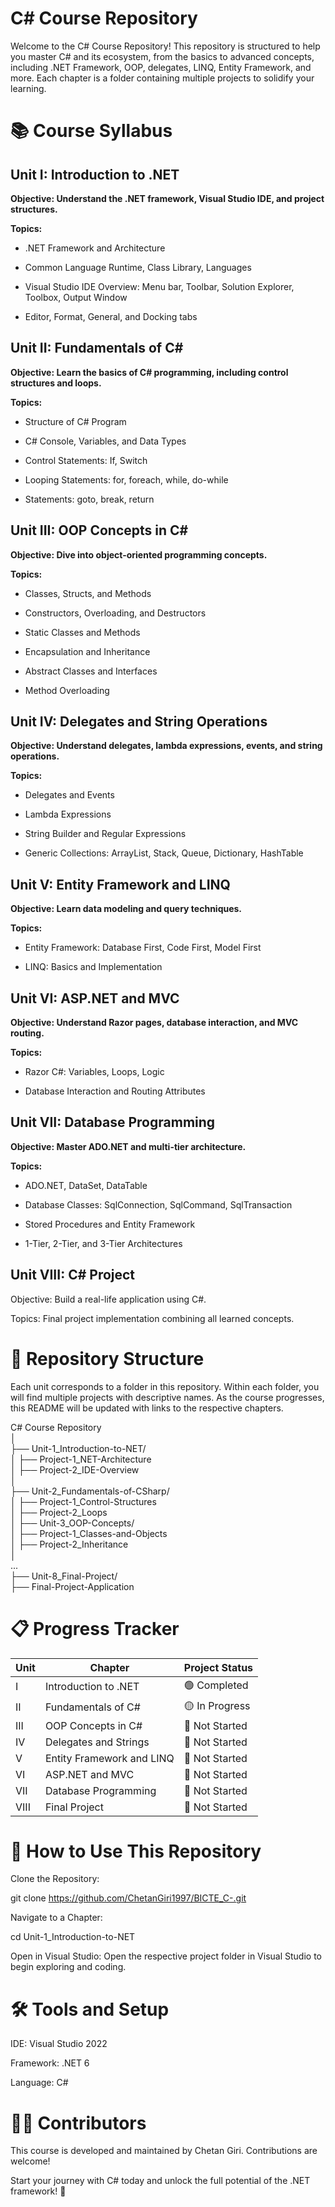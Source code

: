 # C# Course Repository

Welcome to the C# Course Repository! This repository is structured to help you master C# and its ecosystem, from the basics to advanced concepts, including .NET Framework, OOP, delegates, LINQ, Entity Framework, and more. Each chapter is a folder containing multiple projects to solidify your learning.

# 📚 Course Syllabus

## Unit I: Introduction to .NET

<b>Objective: Understand the .NET framework, Visual Studio IDE, and project structures.</b>

<b>Topics:</b>

* .NET Framework and Architecture

* Common Language Runtime, Class Library, Languages

* Visual Studio IDE Overview: Menu bar, Toolbar, Solution Explorer, Toolbox, Output Window

* Editor, Format, General, and Docking tabs

## Unit II: Fundamentals of C#

<b> Objective: Learn the basics of C# programming, including control structures and loops.

Topics:</b>

* Structure of C# Program

* C# Console, Variables, and Data Types

* Control Statements: If, Switch

* Looping Statements: for, foreach, while, do-while

* Statements: goto, break, return

## Unit III: OOP Concepts in C#

<b>Objective: Dive into object-oriented programming concepts.

Topics:</b>

* Classes, Structs, and Methods

* Constructors, Overloading, and Destructors

* Static Classes and Methods

* Encapsulation and Inheritance

* Abstract Classes and Interfaces

* Method Overloading

## Unit IV: Delegates and String Operations

<b>Objective: Understand delegates, lambda expressions, events, and string operations.

Topics:</b>

* Delegates and Events

* Lambda Expressions

* String Builder and Regular Expressions

* Generic Collections: ArrayList, Stack, Queue, Dictionary, HashTable

## Unit V: Entity Framework and LINQ

<b> Objective: Learn data modeling and query techniques.

Topics:</b>

* Entity Framework: Database First, Code First, Model First

* LINQ: Basics and Implementation

## Unit VI: ASP.NET and MVC

<b> Objective: Understand Razor pages, database interaction, and MVC routing.

Topics:</b>

* Razor C#: Variables, Loops, Logic

* Database Interaction and Routing Attributes

## Unit VII: Database Programming

<b>Objective: Master ADO.NET and multi-tier architecture.

Topics:</b>

* ADO.NET, DataSet, DataTable

* Database Classes: SqlConnection, SqlCommand, SqlTransaction

* Stored Procedures and Entity Framework

* 1-Tier, 2-Tier, and 3-Tier Architectures

## Unit VIII: C# Project

</b>Objective: Build a real-life application using C#.

Topics: Final project implementation combining all learned concepts.</b>

# 🚀 Repository Structure

Each unit corresponds to a folder in this repository. Within each folder, you will find multiple projects with descriptive names. As the course progresses, this README will be updated with links to the respective chapters.

C# Course Repository  
│  
├── Unit-1_Introduction-to-NET/  
│   ├── Project-1_NET-Architecture  
│   ├── Project-2_IDE-Overview  
│  
├── Unit-2_Fundamentals-of-CSharp/  
│   ├── Project-1_Control-Structures  
│   ├── Project-2_Loops  
│ 
├── Unit-3_OOP-Concepts/  
│   ├── Project-1_Classes-and-Objects  
│   ├── Project-2_Inheritance  
│  
...  
├── Unit-8_Final-Project/  
    ├── Final-Project-Application  
  
# 📋 Progress Tracker

| Unit | Chapter                  | Project Status   |
|------|--------------------------|------------------|
| I    | Introduction to .NET     | 🟢 Completed     |
| II   | Fundamentals of C#       | 🟡 In Progress   |
| III  | OOP Concepts in C#       | 🔴 Not Started   |
| IV   | Delegates and Strings    | 🔴 Not Started   |
| V    | Entity Framework and LINQ| 🔴 Not Started   |
| VI   | ASP.NET and MVC          | 🔴 Not Started   |
| VII  | Database Programming     | 🔴 Not Started   |
| VIII | Final Project            | 🔴 Not Started   |


# 🎯 How to Use This Repository

Clone the Repository:

git clone https://github.com/ChetanGiri1997/BICTE_C-.git

Navigate to a Chapter:

cd Unit-1_Introduction-to-NET

Open in Visual Studio:
Open the respective project folder in Visual Studio to begin exploring and coding.

# 🛠️ Tools and Setup

IDE: Visual Studio 2022

Framework: .NET 6

Language: C#

# 👨‍💻 Contributors

This course is developed and maintained by Chetan Giri. Contributions are welcome!


Start your journey with C# today and unlock the full potential of the .NET framework! 🚀

